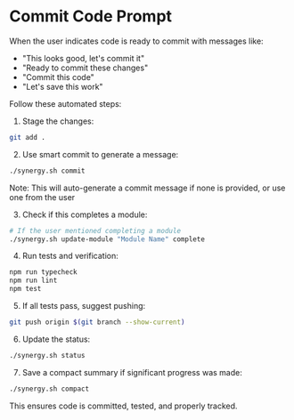# Commit Code Prompt

When the user indicates code is ready to commit with messages like:
- "This looks good, let's commit it"
- "Ready to commit these changes"
- "Commit this code"
- "Let's save this work"

Follow these automated steps:

1. Stage the changes:
```bash
git add .
```

2. Use smart commit to generate a message:
```bash
./synergy.sh commit
```
Note: This will auto-generate a commit message if none is provided, or use one from the user

3. Check if this completes a module:
```bash
# If the user mentioned completing a module
./synergy.sh update-module "Module Name" complete
```

4. Run tests and verification:
```bash
npm run typecheck
npm run lint
npm test
```

5. If all tests pass, suggest pushing:
```bash
git push origin $(git branch --show-current)
```

6. Update the status:
```bash
./synergy.sh status
```

7. Save a compact summary if significant progress was made:
```bash
./synergy.sh compact
```

This ensures code is committed, tested, and properly tracked.